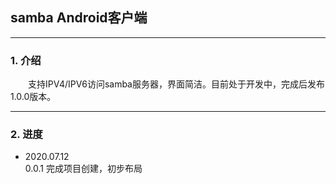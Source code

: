 ## samba Android客户端
---

### 1. 介绍 

&emsp;&emsp;支持IPV4/IPV6访问samba服务器，界面简洁。目前处于开发中，完成后发布1.0.0版本。


---
### 2. 进度

+ 2020.07.12  
    0.0.1 完成项目创建，初步布局

